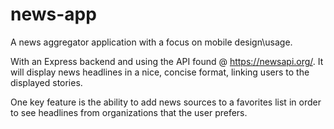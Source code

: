 # news-app
A news aggregator application with a focus on mobile design\usage. 

With an Express backend and using the API found @ https://newsapi.org/. It will display news headlines in a nice, concise format, linking users to the displayed stories.

One key feature is the ability to add news sources to a favorites list in order to see headlines from organizations that the user prefers. 

